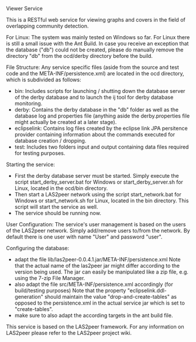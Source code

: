 Viewer Service

This is a RESTful web service for viewing graphs and covers in the field of overlapping community detection.

For Linux:
The system was mainly tested on Windows so far. For Linux there is still a small issue with the Ant Build. In case you receive an exception that the database ("db") could not be created, please do manually remove the directory "db" from the ocd/derby directory before the build.

File Structure:
Any service specific files (aside from the source and test code and the META-INF/persistence.xml) are located in the ocd directory, which is subdivided as follows:
- bin:
	Includes scripts for launching / shutting down the database server of the derby database and to launch the ij tool for derby database monitoring.
- derby:
	Contains the derby database in the "db" folder as well as the database log and properties file (anything aside the derby.properties file might actually be created at a later stage).
- eclipselink:
	Contains log files created by the eclipse link JPA persitence provider containing information about the commands executed for database creation / dropping.
- test:
	Includes two folders input and output containing data files required for testing purposes.

Starting the service:
- First the derby database server must be started. Simply execute the script start_derby_server.bat for Windows or start_derby_server.sh for Linux, located in the ocd/bin directory.
- Then start a LAS2peer network using the script start_network.bat for Windows or start_network.sh for Linux, located in the bin directory. This script will start the service as well.
- The service should be running now.

User Configuration:
The service's user management is based on the users of the LAS2peer network. Simply add/remove users to/from the network.
By default there is one user with name "User" and password "user".

Configuring the database:
- adapt the file lib/las2peer-0.0.4.1.jar/META-INF/persistence.xml
	Note that the actual name of the las2peer jar might differ according to the version being used.
	The jar can easily be manipulated like a zip file, e.g. using the 7-zip File Manager.
- also adapt the file src/META-INF/persistence.xml accordingly (for build/testing purposes)
	Note that the property "eclipselink.ddl-generation" should maintain the value "drop-and-create-tables" as opposed to the persistence.xml in the actual service jar which is set to "create-tables".
- make sure to also adapt the according targets in the ant build file.
	
This service is based on the LAS2peer framework. For any information on LAS2peer please refer to the LAS2peer project wiki.